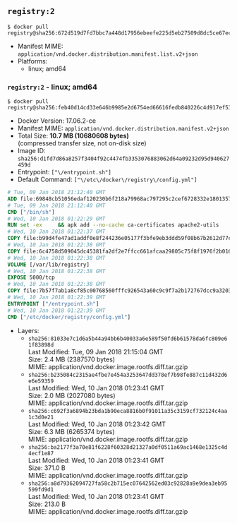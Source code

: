 ## `registry:2`

```console
$ docker pull registry@sha256:672d519d7fd7bbc7a448d17956ebeefe225d5eb27509d8dc5ce67ecb4a0bce54
```

-	Manifest MIME: `application/vnd.docker.distribution.manifest.list.v2+json`
-	Platforms:
	-	linux; amd64

### `registry:2` - linux; amd64

```console
$ docker pull registry@sha256:feb40d14cd33e646b9985e2d6754ed66616fedb840226c4d917ef53d616dcd6c
```

-	Docker Version: 17.06.2-ce
-	Manifest MIME: `application/vnd.docker.distribution.manifest.v2+json`
-	Total Size: **10.7 MB (10680608 bytes)**  
	(compressed transfer size, not on-disk size)
-	Image ID: `sha256:d1fd7d86a8257f3404f92c4474fb3353076883062d64a09232d95d940627459d`
-	Entrypoint: `["\/entrypoint.sh"]`
-	Default Command: `["\/etc\/docker\/registry\/config.yml"]`

```dockerfile
# Tue, 09 Jan 2018 21:12:40 GMT
ADD file:69848cb51056edaf120230b6f218a79968ac797295c2cef6728332e1801357be in / 
# Tue, 09 Jan 2018 21:12:40 GMT
CMD ["/bin/sh"]
# Wed, 10 Jan 2018 01:22:29 GMT
RUN set -ex     && apk add --no-cache ca-certificates apache2-utils
# Wed, 10 Jan 2018 01:22:37 GMT
COPY file:b99d4fe47ad1addf0e8f244236e05177f3bfe9eb3ddd59f08b67b2612d77c621 in /bin/registry 
# Wed, 10 Jan 2018 01:22:38 GMT
COPY file:6c4758d509045dc45381fa2df2e7ffcc661afcaa29805c75f8f1976f2b016db8 in /etc/docker/registry/config.yml 
# Wed, 10 Jan 2018 01:22:38 GMT
VOLUME [/var/lib/registry]
# Wed, 10 Jan 2018 01:22:38 GMT
EXPOSE 5000/tcp
# Wed, 10 Jan 2018 01:22:38 GMT
COPY file:7b57f7ab1a8cf85c00768560fffc926543a60c9c9f7a2b172767dcc9a3203394 in /entrypoint.sh 
# Wed, 10 Jan 2018 01:22:39 GMT
ENTRYPOINT ["/entrypoint.sh"]
# Wed, 10 Jan 2018 01:22:39 GMT
CMD ["/etc/docker/registry/config.yml"]
```

-	Layers:
	-	`sha256:81033e7c1d6a5b44a94bb6b40033a6e589f50fd6b61578da6fc809e61f83898d`  
		Last Modified: Tue, 09 Jan 2018 21:15:04 GMT  
		Size: 2.4 MB (2387570 bytes)  
		MIME: application/vnd.docker.image.rootfs.diff.tar.gzip
	-	`sha256:b235084c2315ae4fbe7e454a3253647dd378ef7b98fe887c11d432d6e6e59359`  
		Last Modified: Wed, 10 Jan 2018 01:23:41 GMT  
		Size: 2.0 MB (2027080 bytes)  
		MIME: application/vnd.docker.image.rootfs.diff.tar.gzip
	-	`sha256:c692f3a6894b23bda1b90eca8816b0f91011a35c3159cf732124c4aa1c3d0e21`  
		Last Modified: Wed, 10 Jan 2018 01:23:42 GMT  
		Size: 6.3 MB (6265374 bytes)  
		MIME: application/vnd.docker.image.rootfs.diff.tar.gzip
	-	`sha256:ba2177f3a70e81f6228f60328d21327a0df0511a69ac1468e1325c4d4ecf1e87`  
		Last Modified: Wed, 10 Jan 2018 01:23:41 GMT  
		Size: 371.0 B  
		MIME: application/vnd.docker.image.rootfs.diff.tar.gzip
	-	`sha256:a8d79362094727fa58c2b715ec07642562ed03c92828a9e9dea3eb95599fd9d1`  
		Last Modified: Wed, 10 Jan 2018 01:23:41 GMT  
		Size: 213.0 B  
		MIME: application/vnd.docker.image.rootfs.diff.tar.gzip
